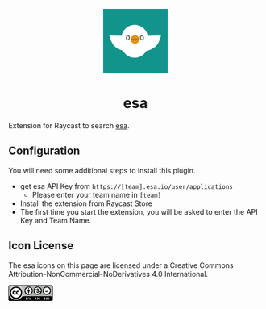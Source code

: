 <p align="center">
  <img src="assets/esa.jpeg" height="128">
   <h1 align="center">esa</h1>
</p>


Extension for Raycast to search [esa](https://esa.io/).

## Configuration
You will need some additional steps to install this plugin.

- get esa API Key from `https://[team].esa.io/user/applications`
  - Please enter your team name in `[team]` 
- Install the extension from Raycast Store
- The first time you start the extension, you will be asked to enter the API Key and Team Name.

## Icon License
The esa icons on this page are licensed under a Creative Commons Attribution-NonCommercial-NoDerivatives 4.0 International.
 
<a href="https://creativecommons.org/licenses/by-nc-nd/4.0/deed.en">
<img src="assets/cc.png" height="31">
</a>